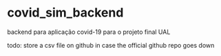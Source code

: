 # covid_sim_backend
backend para aplicação covid-19 para o projeto final UAL

todo:
store a csv file on github in case the official github repo goes down


